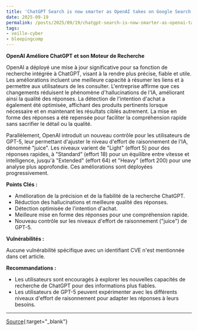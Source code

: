 ```yaml
---
title: 'ChatGPT Search is now smarter as OpenAI takes on Google Search'
date: 2025-09-19
permalink: /posts/2025/09/19/chatgpt-search-is-now-smarter-as-openai-takes-on-google-search/
tags:
- veille-cyber
- bleepingcomp
---
```

**OpenAI Améliore ChatGPT et son Moteur de Recherche**

OpenAI a déployé une mise à jour significative pour sa fonction de recherche intégrée à ChatGPT, visant à la rendre plus précise, fiable et utile. Les améliorations incluent une meilleure capacité à résumer les liens et à permettre aux utilisateurs de les consulter. L'entreprise affirme que ces changements réduisent le phénomène d'hallucinations de l'IA, améliorant ainsi la qualité des réponses. La détection de l'intention d'achat a également été optimisée, affichant des produits pertinents lorsque nécessaire et en maintenant les résultats ciblés autrement. La mise en forme des réponses a été repensée pour faciliter la compréhension rapide sans sacrifier le détail ou la qualité.

Parallèlement, OpenAI introduit un nouveau contrôle pour les utilisateurs de GPT-5, leur permettant d'ajuster le niveau d'effort de raisonnement de l'IA, dénommé "juice". Les niveaux varient de "Light" (effort 5) pour des réponses rapides, à "Standard" (effort 18) pour un équilibre entre vitesse et intelligence, jusqu'à "Extended" (effort 64) et "Heavy" (effort 200) pour une analyse plus approfondie. Ces améliorations sont déployées progressivement.

**Points Clés :**

*   Amélioration de la précision et de la fiabilité de la recherche ChatGPT.
*   Réduction des hallucinations et meilleure qualité des réponses.
*   Détection optimisée de l'intention d'achat.
*   Meilleure mise en forme des réponses pour une compréhension rapide.
*   Nouveau contrôle sur les niveaux d'effort de raisonnement ("juice") de GPT-5.

**Vulnérabilités :**

Aucune vulnérabilité spécifique avec un identifiant CVE n'est mentionnée dans cet article.

**Recommandations :**

*   Les utilisateurs sont encouragés à explorer les nouvelles capacités de recherche de ChatGPT pour des informations plus fiables.
*   Les utilisateurs de GPT-5 peuvent expérimenter avec les différents niveaux d'effort de raisonnement pour adapter les réponses à leurs besoins.

---
[Source](https://www.bleepingcomputer.com/news/artificial-intelligence/chatgpt-search-is-now-smarter-as-openai-takes-on-google-search/){:target="_blank"}
